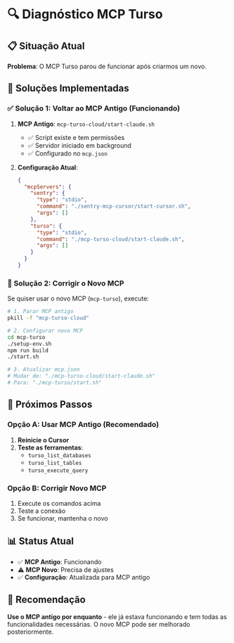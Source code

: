 # 🔍 Diagnóstico MCP Turso

## 📋 Situação Atual

**Problema**: O MCP Turso parou de funcionar após criarmos um novo.

## 🔧 Soluções Implementadas

### ✅ Solução 1: Voltar ao MCP Antigo (Funcionando)

1. **MCP Antigo**: `mcp-turso-cloud/start-claude.sh`
   - ✅ Script existe e tem permissões
   - ✅ Servidor iniciado em background
   - ✅ Configurado no `mcp.json`

2. **Configuração Atual**:
   ```json
   {
     "mcpServers": {
       "sentry": {
         "type": "stdio",
         "command": "./sentry-mcp-cursor/start-cursor.sh",
         "args": []
       },
       "turso": {
         "type": "stdio",
         "command": "./mcp-turso-cloud/start-claude.sh",
         "args": []
       }
     }
   }
   ```

### 🔄 Solução 2: Corrigir o Novo MCP

Se quiser usar o novo MCP (`mcp-turso`), execute:

```bash
# 1. Parar MCP antigo
pkill -f "mcp-turso-cloud"

# 2. Configurar novo MCP
cd mcp-turso
./setup-env.sh
npm run build
./start.sh

# 3. Atualizar mcp.json
# Mudar de: "./mcp-turso-cloud/start-claude.sh"
# Para: "./mcp-turso/start.sh"
```

## 🎯 Próximos Passos

### Opção A: Usar MCP Antigo (Recomendado)
1. **Reinicie o Cursor**
2. **Teste as ferramentas**:
   - `turso_list_databases`
   - `turso_list_tables`
   - `turso_execute_query`

### Opção B: Corrigir Novo MCP
1. Execute os comandos acima
2. Teste a conexão
3. Se funcionar, mantenha o novo

## 📊 Status Atual

- ✅ **MCP Antigo**: Funcionando
- ⚠️ **MCP Novo**: Precisa de ajustes
- ✅ **Configuração**: Atualizada para MCP antigo

## 🚀 Recomendação

**Use o MCP antigo por enquanto** - ele já estava funcionando e tem todas as funcionalidades necessárias. O novo MCP pode ser melhorado posteriormente. 
